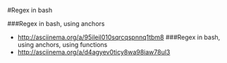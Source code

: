 #Regex in bash

###Regex in bash, using anchors
* http://asciinema.org/a/95ileil010sqrcqspnnq1tbm8
###Regex in bash, using anchors, using functions
* http://asciinema.org/a/d4agyev0ticy8wa98iaw78ul3

